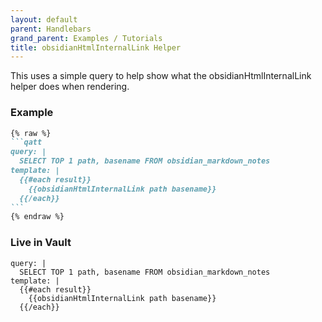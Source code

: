 ```yaml
---
layout: default
parent: Handlebars
grand_parent: Examples / Tutorials
title: obsidianHtmlInternalLink Helper
---
```


This uses a simple query to help show what the obsidianHtmlInternalLink helper does when rendering.

### Example

````markdown
{% raw %}
```qatt
query: |
  SELECT TOP 1 path, basename FROM obsidian_markdown_notes
template: |
  {{#each result}}
    {{obsidianHtmlInternalLink path basename}}
  {{/each}}
```
{% endraw %}
````

### Live in Vault

```qatt
query: |
  SELECT TOP 1 path, basename FROM obsidian_markdown_notes
template: |
  {{#each result}}
    {{obsidianHtmlInternalLink path basename}}
  {{/each}}
```